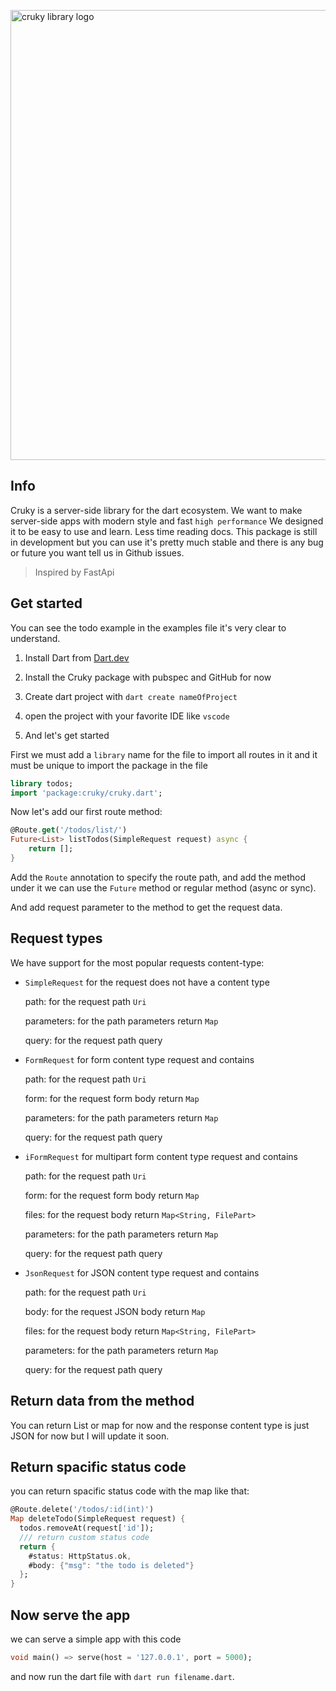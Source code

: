 <p>
    <img src="https://raw.githubusercontent.com/seifalmotaz/cruky/main/assets/logo/logo_transparent.png" alt="cruky library logo" width="720" hight="720" \>
</p>

## Info

Cruky is a server-side library for the dart ecosystem.
We want to make server-side apps with modern style and fast `high performance`
We designed it to be easy to use and learn. Less time reading docs.
This package is still in development but you can use it's pretty much stable and there is any bug or future you want tell us in Github issues.

> Inspired by FastApi

## Get started

You can see the todo example in the examples file it's very clear to understand.

1. Install Dart from [Dart.dev](https://dart.dev/)

2. Install the Cruky package with pubspec and GitHub for now

3. Create dart project with  `dart create nameOfProject`

4. open the project with your favorite IDE like  `vscode`

5. And let's get started

First we must add a `library` name for the file to import all routes in it and it must be unique to import the package in the file

```dart
library todos;
import 'package:cruky/cruky.dart';
```

Now let's add our first route method:

```dart
@Route.get('/todos/list/')
Future<List> listTodos(SimpleRequest request) async {
    return [];
}
```

Add the `Route` annotation to specify the route path, and add the method under it we can use the `Future` method or regular method (async or sync).

And add request parameter to the method to get the request data.

## Request types

We have support for the most popular requests content-type:

- `SimpleRequest` for the request does not have a content type
  
  path: for the request path `Uri`
  
  parameters: for the path parameters return `Map`
  
  query: for the request path query

- `FormRequest` for form content type request and contains 
  
  path: for the request path `Uri`
  
  form: for the request form body return `Map`
  
  parameters: for the path parameters return  `Map`
  
  query: for the request path query 

- `iFormRequest` for multipart form content type request and contains
  
  path: for the request path `Uri`
  
  form: for the request form body return `Map`
  
  files: for the request body return `Map<String, FilePart>`
  
  parameters: for the path parameters return `Map`
  
  query: for the request path query

- `JsonRequest` for JSON content type request and contains
  
  path: for the request path `Uri`
  
  body: for the request JSON body return `Map`
  
  files: for the request body return `Map<String, FilePart>`
  
  parameters: for the path parameters return `Map`
  
  query: for the request path query

## Return data from the method

You can return List or map for now and the response content type is just JSON for now but I will update it soon.

## Return spacific status code

you can return spacific status code with the map like that:

```dart
@Route.delete('/todos/:id(int)')
Map deleteTodo(SimpleRequest request) {
  todos.removeAt(request['id']);
  /// return custom status code
  return {
    #status: HttpStatus.ok,
    #body: {"msg": "the todo is deleted"}
  };
}
```

## Now serve the app

we can serve a simple app with this code

```dart
void main() => serve(host = '127.0.0.1', port = 5000);
```

and now run the dart file with `dart run filename.dart`.

